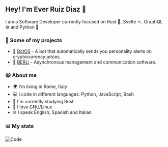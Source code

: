 ## Hey! I'm Ever Ruiz Diaz 👋

I am a Software Developer currently focused on Rust 🦀, Svelte ⚛️, GraphQL ⚙️ and Python 🐍

### 💼 Some of my projects

* 🤖 [BotOS](https://github.com/ruizdiazever/bot-crypto) - A bot that automatically sends you personality alerts on cryptocurrency prices.
* 💬 [BERLi](https://www.berli.app) - Asynchronous management and communication software.

### 😃 About me

* 🌍 I'm living in Rome, Italy
* 💻 I code in different languages: Python, JavaScript, Bash
* 🌱 I'm currently studying Rust
* 🐧 I love GNU/Linux
* 🌐 I speak English, Spanish and Italian

### 📊 My stats

<!-- ![My stats](https://github-readme-stats.vercel.app/api?username=ruizdiazever&show_icons=true&theme=calm&count_private=true) -->
![Code](https://github-readme-stats.vercel.app/api/top-langs/?username=ruizdiazever&layout=compact&theme=calm&count_private=true&hide=SCSS,Less,Java&langs_count=8)
